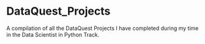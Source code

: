 # DataQuest_Projects
A compilation of all the DataQuest Projects I have completed during my time in the Data Scientist in Python Track.  
